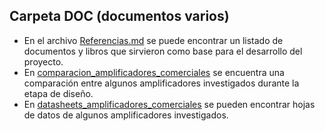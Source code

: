 ﻿## Carpeta DOC (documentos varios)

- En el archivo [Referencias.md](Referencias.md) se puede encontrar un listado de documentos y libros que sirvieron como base para el desarrollo del proyecto.
- En [comparacion_amplificadores_comerciales](comparacion_amplificadores_comerciales.xlsx) se encuentra una comparación entre algunos amplificadores investigados durante la etapa de diseño.
- En [datasheets_amplificadores_comerciales](./datasheets_amplificadores_comerciales) se pueden encontrar hojas de datos de algunos amplificadores investigados.